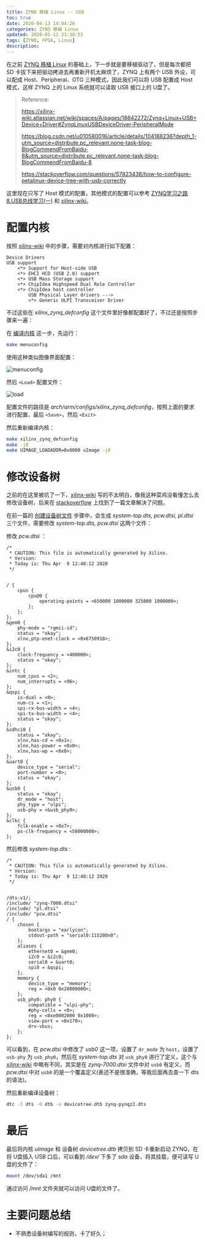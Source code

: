 ```yaml
---
title: ZYNQ 移植 Linux -- USB
toc: true
date: 2020-04-13 14:04:26
categories: ZYNQ 移植 Linux
updated: 2020-05-11 23:38:53tags: [ZYNQ, FPGA, Linux]
description:
---
```


在之前 [ZYNQ 移植 Linux](https://blog.leo-fitz.com/2020/03/30/ZYNQ-移植-Linux/) 的基础上，下一步就是要移植驱动了，但是每次都把 SD 卡拔下来把驱动拷进去再重新开机太麻烦了，ZYNQ 上有两个 USB 外设，可以配成 Host、Peripheral、OTG 三种模式，因此我们可以将 USB 配置成 Host 模式，这样 ZYNQ 上的 Linux 系统就可以读取 USB 接口上的 U盘了。

<!--more-->

>  Reference:
>
> https://xilinx-wiki.atlassian.net/wiki/spaces/A/pages/18842272/Zynq+Linux+USB+Device+Driver#ZynqLinuxUSBDeviceDriver-PeripheralMode
>
> https://blog.csdn.net/u010580016/article/details/104188236?depth_1-utm_source=distribute.pc_relevant.none-task-blog-BlogCommendFromBaidu-8&utm_source=distribute.pc_relevant.none-task-blog-BlogCommendFromBaidu-8
>
> https://stackoverflow.com/questions/57823438/how-to-configure-petalinux-device-tree-with-usb-correctly

这里现在只写了 Host 模式的配置，其他模式的配置可以参考 [ZYNQ学习之路8.USB总线学习(一)](https://blog.csdn.net/u010580016/article/details/104188236?depth_1-utm_source=distribute.pc_relevant.none-task-blog-BlogCommendFromBaidu-8&utm_source=distribute.pc_relevant.none-task-blog-BlogCommendFromBaidu-8) 和 [xilinx-wiki](https://xilinx-wiki.atlassian.net/wiki/spaces/A/pages/18842272/Zynq+Linux+USB+Device+Driver#ZynqLinuxUSBDeviceDriver-PeripheralMode)。

# 配置内核

按照 [xilinx-wiki](https://xilinx-wiki.atlassian.net/wiki/spaces/A/pages/18842272/Zynq+Linux+USB+Device+Driver#ZynqLinuxUSBDeviceDriver-PeripheralMode) 中的步骤，需要对内核进行如下配置：

~~~
Device Drivers
USB support
    <*> Support for Host-side USB
    <*> EHCI HCD (USB 2.0) support
    <*> USB Mass Storage support
    <*> ChipIdea Highspeed Dual Role Controller
    <*> ChipIdea host controller
        USB Physical Layer drivers --->
        <*> Generic ULPI Transceiver Driver
~~~

不过这些在 *xilinx_zynq_defconfig* 这个文件里好像都配置好了，不过还是按照步骤来一遍：

在 [编译内核](https://blog.leo-fitz.com/2020/03/30/ZYNQ-%E7%A7%BB%E6%A4%8D-Linux/#%E7%BC%96%E8%AF%91%E5%86%85%E6%A0%B8) 这一步，先运行：

~~~bash
make menuconfig
~~~

使用这种类似图像界面配置：

![menuconfig](ZYNQ-移植-Linux-USB/menuconfig.png)

然后 `<Load>` 配置文件：

![load](ZYNQ-移植-Linux-USB/load.png)

 配置文件的路径是 *arch/arm/configs/xilinx_zynq_defconfig*，按照上面的要求进行配置，最后 `<Save>`，然后 `<Exit>`

然后重新编译内核：

~~~bash
make xilinx_zynq_defconfig
make -j8
make UIMAGE_LOADADDR=0x8000 uImage -j8
~~~

# 修改设备树

之前的在这里被坑了一下，[xilinx-wiki](https://xilinx-wiki.atlassian.net/wiki/spaces/A/pages/18842272/Zynq+Linux+USB+Device+Driver#ZynqLinuxUSBDeviceDriver-PeripheralMode) 写的不太明白，像我这种菜鸡没看懂怎么去修改设备树，后来在 [stackoverflow](https://stackoverflow.com/questions/57823438/how-to-configure-petalinux-device-tree-with-usb-correctly) 上找到了一篇文章解决了问题。

在前一篇的 [创建设备树文件](https://blog.leo-fitz.com/2020/03/30/ZYNQ-%E7%A7%BB%E6%A4%8D-Linux/#%E5%88%9B%E5%BB%BA%E8%AE%BE%E5%A4%87%E6%A0%91%E6%96%87%E4%BB%B6) 步骤中，会生成 *system-top.dts, pcw.dtsi, pl.dtsi* 三个文件，需要修改 *system-top.dts, pcw.dtsi* 这两个文件：

修改 *pcw.dtsi* ：

~~~
/*
 * CAUTION: This file is automatically generated by Xilinx.
 * Version:
 * Today is: Thu Apr  9 12:48:12 2020
 */


/ {
    cpus {
        cpu@0 {
            operating-points = <650000 1000000 325000 1000000>;
        };
    };
};
&gem0 {
    phy-mode = "rgmii-id";
    status = "okay";
    xlnx,ptp-enet-clock = <0x6750918>;
};
&i2c0 {
    clock-frequency = <400000>;
    status = "okay";
};
&intc {
    num_cpus = <2>;
    num_interrupts = <96>;
};
&qspi {
    is-dual = <0>;
    num-cs = <1>;
    spi-rx-bus-width = <4>;
    spi-tx-bus-width = <4>;
    status = "okay";
};
&sdhci0 {
    status = "okay";
    xlnx,has-cd = <0x1>;
    xlnx,has-power = <0x0>;
    xlnx,has-wp = <0x0>;
};
&uart0 {
    device_type = "serial";
    port-number = <0>;
    status = "okay";
};
&usb0 {
    status = "okay";
    dr_mode = "host";
    phy_type = "ulpi";
    usb-phy = <&usb_phy0>;
};
&clkc {
    fclk-enable = <0x7>;
    ps-clk-frequency = <50000000>;
};
~~~

然后修改 *system-top.dts* :

~~~
/*
 * CAUTION: This file is automatically generated by Xilinx.
 * Version:
 * Today is: Thu Apr  9 12:48:12 2020
 */


/dts-v1/;
/include/ "zynq-7000.dtsi"
/include/ "pl.dtsi"
/include/ "pcw.dtsi"
/ {
    chosen {
        bootargs = "earlycon";
        stdout-path = "serial0:115200n8";
    };
    aliases {
        ethernet0 = &gem0;
        i2c0 = &i2c0;
        serial0 = &uart0;
        spi0 = &qspi;
    };
    memory {
        device_type = "memory";
        reg = <0x0 0x20000000>;
    };
    usb_phy0: phy0 {
        compatible = "ulpi-phy";
        #phy-cells = <0>;
        reg = <0xe0002000 0x1000>;
        view-port = <0x170>;
        drv-vbus;
    };
};
~~~

可以看到，在 *pcw.dtsi* 中修改了 *usb0* 这一项，设置了 `dr_mode` 为 `host`，设置了 `usb-phy` 为 `usb_phy0`，然后在 *system-top.dts* 对 `usb_phy0` 进行了定义，这个与 [xilinx-wiki](https://xilinx-wiki.atlassian.net/wiki/spaces/A/pages/18842272/Zynq+Linux+USB+Device+Driver#ZynqLinuxUSBDeviceDriver-PeripheralMode) 中略有不同，其实是在 *zynq-7000.dtsi* 文件中对 `usb0` 有定义，而 *pcw.dtsi* 中对 `usb0` 的是一个覆盖定义(表述不是很准确，等我后面再去查一下 dts 的语法)。

然后重新编译设备树：

~~~bash
dtc -I dts -O dtb -o devicetree.dtb zynq-pynqz2.dts
~~~

# 最后

最后将内核 *uImage* 和 设备树 *devicetree.dtb* 拷贝到 SD 卡重新启动 ZYNQ，在将 U盘插入 USB 口后，可以看到 */dev/* 下多了 *sda* 设备，将其挂载，便可读写 U盘的文件了：

~~~bash
mount /dev/sda1 /mnt
~~~

通过访问 */mnt* 文件夹就可以访问 U盘的文件了。

# 主要问题总结

- 不熟悉设备树编写的规则，卡了好久；



